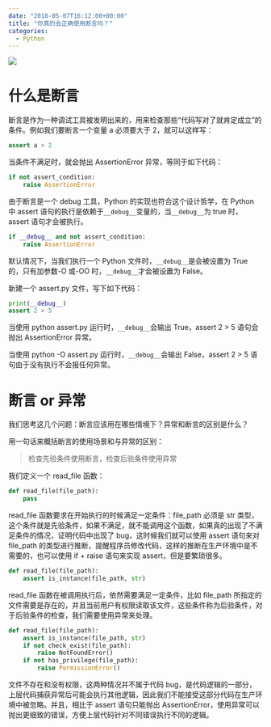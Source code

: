 ```yaml
---
date: "2018-05-07T16:12:00+00:00"
title: "你真的会正确使用断言吗？"
categories:
  - Python
---
```


![](/images/20180507_01.jpg)

# 什么是断言

断言是作为一种调试工具被发明出来的，用来检查那些“代码写对了就肯定成立”的条件。例如我们要断言一个变量 a 必须要大于 2，就可以这样写：

```python
assert a > 2
```

当条件不满足时，就会抛出 AssertionError 异常，等同于如下代码：

```python
if not assert_condition:
    raise AssertionError
```

由于断言是一个 debug 工具，Python 的实现也符合这个设计哲学，在 Python 中 assert 语句的执行是依赖于`__debug__`变量的，当`__debug__`为 true 时，assert 语句才会被执行。

```python
if __debug__ and not assert_condition:
    raise AssertionError
```

默认情况下，当我们执行一个 Python 文件时，`__debug__`是会被设置为 True 的，只有加参数-O 或-OO 时，`__debug__`才会被设置为 False。

新建一个 assert.py 文件，写下如下代码：

```python
print(__debug__)
assert 2 > 5
```

当使用 python assert.py 运行时，`__debug__`会输出 True，assert 2 > 5 语句会抛出 AssertionError 异常。

当使用 python -O assert.py 运行时，`__debug__`会输出 False，assert 2 > 5 语句由于没有执行不会报任何异常。

# 断言 or 异常

我们思考这几个问题：断言应该用在哪些情境下？异常和断言的区别是什么？

用一句话来概括断言的使用场景和与异常的区别：

> 检查先验条件使用断言，检查后验条件使用异常

我们定义一个 read_file 函数：

```python
def read_file(file_path):
    pass
```

read_file 函数要求在开始执行的时候满足一定条件：file_path 必须是 str 类型，这个条件就是先验条件，如果不满足，就不能调用这个函数，如果真的出现了不满足条件的情况，证明代码中出现了 bug，这时候我们就可以使用 assert 语句来对 file_path 的类型进行推断，提醒程序员修改代码，这样的推断在生产环境中是不需要的，也可以使用 if + raise 语句来实现 assert，但是要繁琐很多。

```python
def read_file(file_path):
    assert is_instance(file_path, str)
```

read_file 函数在被调用执行后，依然需要满足一定条件，比如 file_path 所指定的文件需要是存在的，并且当前用户有权限读取该文件，这些条件称为后验条件，对于后验条件的检查，我们需要使用异常来处理。

```python
def read_file(file_path):
    assert is_instance(file_path, str)
    if not check_exist(file_path):
        raise NotFoundError()
    if not has_privilege(file_path):
        raise PermissionError()
```

文件不存在和没有权限，这两种情况并不属于代码 bug，是代码逻辑的一部分，上层代码捕获异常后可能会执行其他逻辑，因此我们不能接受这部分代码在生产环境中被忽略。并且，相比于 assert 语句只能抛出 AssertionError，使用异常可以抛出更细致的错误，方便上层代码针对不同错误执行不同的逻辑。
